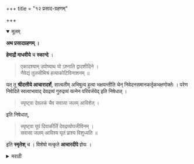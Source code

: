 +++
title = "१२ प्रसाद-ग्रहणम्"

+++

<details open><summary>मूलम्</summary>

**अथ प्रसादग्रहणम् ।**

**हेमाद्रौ माधवीये** च **स्कान्दे** । 

> एकादश्याम् उपोष्याथ यो ऽश्नाति द्वादशीदिने ।  
नैवेद्यं तुलसीमिश्रं हत्याकोटिविनाशनम् ॥

यत् तु **श्रीदत्तीये आचारादर्शे**, सात्वतीम् अभिषुत्य हुत्वा भक्षयन्तीति चेन् निवेदनसमानकर्तृकभक्षणोक्तेः । परेण निवेदिते स्वत्वाभावाद् देवद्रव्यं गुरुद्रव्यं यत्नेन परिवर्जयेद् इति निषेधात् । 

> स्पृष्ट्वा देवलकं चैव सवासा जलम् आविशेत् ।

इति निषेधात्, 

> स्पृष्ट्वा यूपं दिवाकीर्तिं देवद्रव्योपजीविनम् ।  
सवासा जलम् आविश्य घृतं प्राश्य विशुध्यति ॥

इति **स्मृतेश्** च । विशेषो मत्कृते **आचारदीपे** ज्ञेयः । 
</details>

<details><summary>मराठी</summary>

आतां प्रसाद ग्रहण साङ्गतो. 

हेमाद्रीम्त माधवीयाम्त स्कन्दपुराणाम्त असं साङ्गितले आहे की,-" जो एकादशीस उपोषण करून, द्वादशीस तुलमीमिश्र नैवेद्य भक्षील, त्याच्या कोट्यवधि हत्या नष्ट होतील." में श्रीदत्तीयाम्त आचारादर्शात साङ्गितले आहे की, सात्वतीस हवन करून भक्षण करतात; असे असेल तर, ते निवेदनसमानकर्तृक भक्षण साङ्गितले आहे. कारण, दुसन्याने निवेदिले असतां ' त्यावर स्वत्वाचा अभाव आहे ' या हेतृम्नव; आणि "देव, व गुरु याञ्चे द्रव्य मोठ्या यत्राने वर्नावें," असा निषेध आहे. तसेच "पूनान्यास स्पर्श केल्यास सवस्त्र स्नान करावेम्, " असा निषेध असून, " यूप ( यज्ञिय पशु बान्धण्याचा खाम्ब), हावी, व देवद्रव्याने पोट भरणारा याञ्चा स्पर्श झाल्यास सचैल स्नान करून, अभिमन्त्रित घृत प्राशन केल्याने शुद्ध होतो, " अमी स्मृति आहे ह्मणून ते असमञ्जस होय. यासम्बन्धी विशेष विचार मत्कृत आचारमदीपाम्न पहावा. 

इति शूद्रस्य पूजाप्रकारः॥

</details>
